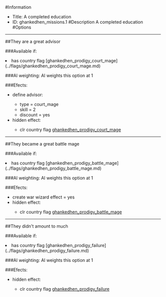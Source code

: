 #Information
 - Title: A completed education
 - ID: ghankedhen_missions.1
#Description
A completed education
#Options

___
##They are a great advisor

###Available if:
<li>has country flag [ghankedhen_prodigy_court_mage](../flags/ghankedhen_prodigy_court_mage.md)</li>

###AI weighting:
AI weights this option at 1


###Efects:<ul><li>define advisor:</li><ul><li>type = court_mage</li><li>skill = 2</li><li>discount = yes</li></ul><li>hidden effect:</li><ul><li>clr country flag [ghankedhen_prodigy_court_mage](../flags/ghankedhen_prodigy_court_mage.md)</li></ul></ul>

___
##They became a great battle mage

###Available if:
<li>has country flag [ghankedhen_prodigy_battle_mage](../flags/ghankedhen_prodigy_battle_mage.md)</li>

###AI weighting:
AI weights this option at 1


###Efects:<ul><li>create war wizard effect = yes</li><li>hidden effect:</li><ul><li>clr country flag [ghankedhen_prodigy_battle_mage](../flags/ghankedhen_prodigy_battle_mage.md)</li></ul></ul>

___
##They didn't amount to much

###Available if:
<li>has country flag [ghankedhen_prodigy_failure](../flags/ghankedhen_prodigy_failure.md)</li>

###AI weighting:
AI weights this option at 1


###Efects:<ul><li>hidden effect:</li><ul><li>clr country flag [ghankedhen_prodigy_failure](../flags/ghankedhen_prodigy_failure.md)</li></ul></ul>
